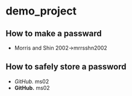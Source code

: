 # demo_project

## How to make a passward
- Morris and Shin 2002->mrrsshn2002

## How to safely store a password
- *GitHub.* ms02
- **GitHub.** ms02
